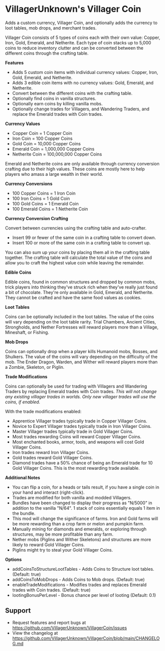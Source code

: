 # VillagerUnknown's Villager Coin

Adds a custom currency, Villager Coin, and optionally adds the currency to loot tables, mob drops, and merchant trades.

Villager Coin consists of 5 types of coins each with their own value: Copper, Iron, Gold, Emerald, and Netherite. 
Each type of coin stacks up to 5,000 coins to reduce inventory clutter and can be converted between the different coins through the crafting table.

**Features**

* Adds 5 custom coin items with individual currency values: Copper, Iron, Gold, Emerald, and Netherite.
* Adds 3 edible coin items with no currency values: Gold, Emerald, and Netherite.
* Convert between the different coins with the crafting table.
* Optionally find coins in vanilla structures.
* Optionally earn coins by killing vanilla mobs.
* Optionally change trades for Villagers, and Wandering Traders, and replace the Emerald trades with Coin trades.

**Currency Values**

* Copper Coin = 1 Copper Coin
* Iron Coin = 100 Copper Coins
* Gold Coin = 10,000 Copper Coins
* Emerald Coin = 1,000,000 Copper Coins
* Netherite Coin = 100,000,000 Copper Coins

Emerald and Netherite coins are only available through currency conversion crafting due to their high values. 
These coins are mostly here to help players who amass a large wealth in their world.

**Currency Conversions**

* 100 Copper Coins = 1 Iron Coin
* 100 Iron Coins = 1 Gold Coin
* 100 Gold Coins = 1 Emerald Coin
* 100 Emerald Coins = 1 Netherite Coin

**Currency Conversion Crafting**

Convert between currencies using the crafting table and auto-crafter.

* Insert 99 or fewer of the same coin in a crafting table to convert down.
* Insert 100 or more of the same coin in a crafting table to convert up.

You can also sum up your coins by placing them all in the crafting table together. 
The crafting table will calculate the total value of the coins and allow you to craft the highest value coin while leaving the remainder.

**Edible Coins**

Edible coins, found in common structures and dropped by common mobs, trick players into thinking they've struck rich when they've really just found a bit of chocolate. 
They're only available in Gold, Emerald, and Netherite. They cannot be crafted and have the same food values as cookies. 

**Loot Tables**

Coins can be optionally included in the loot tables. 
The value of the coins will vary depending on the loot table rarity. 
Trial Chambers, Ancient Cities, Strongholds, and Nether Fortresses will reward players more than a Village, Mineshaft, or Fishing.

**Mob Drops**

Coins can optionally drop when a player kills Humanoid mobs, Bosses, and Shulkers.
The value of the coins will vary depending on the difficulty of the mob. 
The Ender Dragon, Warden, and Wither will reward players more than a Zombie, Skeleton, or Piglin.

**Trade Modifications**

Coins can optionally be used for trading with Villagers and Wandering Traders by replacing Emerald trades with Coin trades. 
_This will not change any existing villager trades in worlds. Only new villager trades will use the coins, if enabled._

With the trade modifications enabled:

* Apprentice Villager trades typically trade in Copper Villager Coins.
* Novice to Expert Villager trades typically trade in Iron Villager Coins.
* Master Villager trades typically trade in Gold Villager Coins.
* Most trades rewarding Coins will reward Copper Villager Coins.
* Most enchanted books, armor, tools, and weapons will cost Gold Villager Coins.
* Iron trades reward Iron Villager Coins.
* Gold trades reward Gold Villager Coins.
* Diamond trades have a 50% chance of being an Emerald trade for 10 Gold Villager Coins. This is the most rewarding trade available.

**Additional Notes**

* You can flip a coin, for a heads or tails result, if you have a single coin in your hand and interact (right-click).
* Trades are modified for both vanilla and modded Villagers.
* Bundles have been changed to display their progress as "N/5000" in addition to the vanilla "N/64". 1 stack of coins essentially equals 1 item in the bundle.
* This mod will change the significance of farms. Iron and Gold farms will be more rewarding than a crop farm or melon and pumpkin farm.
* Manually mining for diamonds and emeralds, or exploring through structures, may be more profitable than any farm.
* Nether mobs (Piglins and Wither Skeletons) and structures are more likely to reward Gold Villager Coins.
* Piglins might try to steal your Gold Villager Coins.

**Options**

* addCoinsToStructureLootTables - Adds Coins to Structure loot tables. (Default: true)
* addCoinsToMobDrops - Adds Coins to Mob drops. (Default: true)
* enableTradeModifications - Modifies trades and replaces Emerald trades with Coin trades. (Default: true)
* lootingBonusPerLevel - Bonus chance per level of looting (Default: 0.1)

## Support

* Request features and report bugs at https://github.com/VillagerUnknown/VillagerCoin/issues
* View the changelog at https://github.com/VillagerUnknown/VillagerCoin/blob/main/CHANGELOG.md